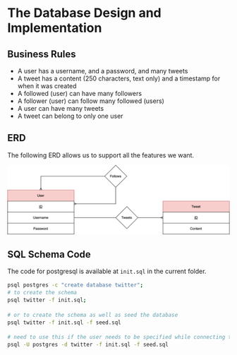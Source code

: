 # The Database Design and Implementation

## Business Rules

- A user has a username, and a password, and many tweets
- A tweet has a content (250 characters, text only) and
a timestamp for when it was created
- A followed (user) can have many followers
- A follower (user) can follow many followed (users)
- A user can have many tweets
- A tweet can belong to only one user

## ERD

The following ERD allows us to support all the features we
want.

![ERD](erd.svg)

## SQL Schema Code

The code for postgresql is available at `init.sql`
in the current folder.

```bash
psql postgres -c "create database twitter";
# to create the schema 
psql twitter -f init.sql;

# or to create the schema as well as seed the database
psql twitter -f init.sql -f seed.sql

# need to use this if the user needs to be specified while connecting to database
psql -U postgres -d twitter -f init.sql -f seed.sql
```
